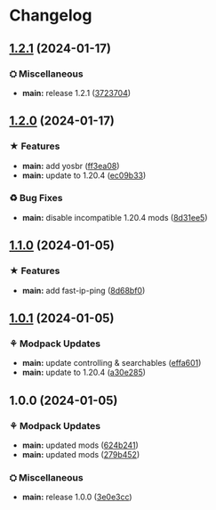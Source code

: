 # Changelog

## [1.2.1](https://github.com/darksaid98/optim/compare/main-v1.2.0...main-v1.2.1) (2024-01-17)


### ⛭ Miscellaneous

* **main:** release 1.2.1 ([3723704](https://github.com/darksaid98/optim/commit/372370471fba70eeac3daca063aa3d9c69abcde2))

## [1.2.0](https://github.com/darksaid98/optim/compare/main-v1.1.0...main-v1.2.0) (2024-01-17)


### ★ Features

* **main:** add yosbr ([ff3ea08](https://github.com/darksaid98/optim/commit/ff3ea083a9fc2f5f4fbf07396e29c971786fc701))
* **main:** update to 1.20.4 ([ec09b33](https://github.com/darksaid98/optim/commit/ec09b337b2576fdd965e082d1645300f4748d6ef))


### ♻ Bug Fixes

* **main:** disable incompatible 1.20.4 mods ([8d31ee5](https://github.com/darksaid98/optim/commit/8d31ee5f5e16a86560c9ea6a5cc77479020bff0d))

## [1.1.0](https://github.com/darksaid98/optim/compare/main-v1.0.1...main-v1.1.0) (2024-01-05)


### ★ Features

* **main:** add fast-ip-ping ([8d68bf0](https://github.com/darksaid98/optim/commit/8d68bf038948f998f775e479d551d7db1ea7534d))

## [1.0.1](https://github.com/darksaid98/optim/compare/main-v1.0.0...main-v1.0.1) (2024-01-05)


### ⚘ Modpack Updates

* **main:** update controlling & searchables ([effa601](https://github.com/darksaid98/optim/commit/effa6019536fa6cc949f4ef4f7f12267e2c0a1f1))
* **main:** update to 1.20.4 ([a30e285](https://github.com/darksaid98/optim/commit/a30e28574e1e3f237a80a08d182381bb975614b5))

## 1.0.0 (2024-01-05)


### ⚘ Modpack Updates

* **main:** updated mods ([624b241](https://github.com/darksaid98/optim/commit/624b24195509d25b47c9f05e59a0fcd3a5c5a38f))
* **main:** updated mods ([279b452](https://github.com/darksaid98/optim/commit/279b45287a305787e156946ebc6da18a0d4b822a))


### ⛭ Miscellaneous

* **main:** release 1.0.0 ([3e0e3cc](https://github.com/darksaid98/optim/commit/3e0e3cc60f594956901c1be4fd6bd0cd88d748cf))
